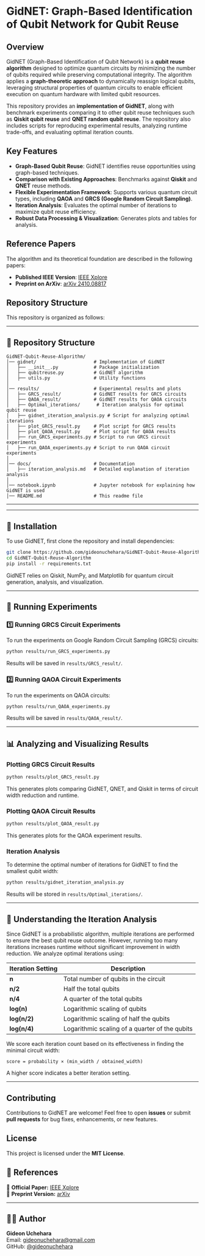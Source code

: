 # GidNET: Graph-Based Identification of Qubit Network for Qubit Reuse

## Overview
GidNET (Graph-Based Identification of Qubit Network) is a **qubit reuse algorithm** designed to optimize quantum circuits by minimizing the number of qubits required while preserving computational integrity. The algorithm applies a **graph-theoretic approach** to dynamically reassign logical qubits, leveraging structural properties of quantum circuits to enable efficient execution on quantum hardware with limited qubit resources.

This repository provides an **implementation of GidNET**, along with benchmark experiments comparing it to other qubit reuse techniques such as **Qiskit qubit reuse** and **QNET random qubit reuse**. The repository also includes scripts for reproducing experimental results, analyzing runtime trade-offs, and evaluating optimal iteration counts.

## Key Features
- **Graph-Based Qubit Reuse**: GidNET identifies reuse opportunities using graph-based techniques.
- **Comparison with Existing Approaches**: Benchmarks against **Qiskit** and **QNET** reuse methods.
- **Flexible Experimentation Framework**: Supports various quantum circuit types, including **QAOA** and **GRCS (Google Random Circuit Sampling)**.
- **Iteration Analysis**: Evaluates the optimal number of iterations to maximize qubit reuse efficiency.
- **Robust Data Processing & Visualization**: Generates plots and tables for analysis.

## Reference Papers
The algorithm and its theoretical foundation are described in the following papers:
- **Published IEEE Version**: [IEEE Xplore](https://ieeexplore.ieee.org/abstract/document/10821360?casa_token=F2Zpmr1CPiMAAAAA:mu8Zo15ZlD9sAoOst3680nRpIaIB5Tu_HXSiKofl6KUnf69q6yf__uJrVKdnaSuw0sP3q1MxdQ)
- **Preprint on ArXiv**: [arXiv 2410.08817](https://arxiv.org/abs/2410.08817)

## Repository Structure
This repository is organized as follows:

---

## 📂 Repository Structure

```
GidNET-Qubit-Reuse-Algorithm/
│── gidnet/                     # Implementation of GidNET
│   ├── __init__.py             # Package initialization
│   ├── qubitreuse.py           # GidNET algorithm
│   ├── utils.py                # Utility functions
│
│── results/                    # Experimental results and plots
│   ├── GRCS_result/            # GidNET results for GRCS circuits
│   ├── QAOA_result/            # GidNET results for QAOA circuits
│   ├── Optimal_iterations/      # Iteration analysis for optimal qubit reuse
│   ├── gidnet_iteration_analysis.py # Script for analyzing optimal iterations
│   ├── plot_GRCS_result.py     # Plot script for GRCS results
│   ├── plot_QAOA_result.py     # Plot script for QAOA results
│   ├── run_GRCS_experiments.py # Script to run GRCS circuit experiments
│   ├── run_QAOA_experiments.py # Script to run QAOA circuit experiments
│
│── docs/                       # Documentation
│   ├── iteration_analysis.md   # Detailed explanation of iteration analysis
│
│── notebook.ipynb              # Jupyter notebook for explaining how GidNET is used
│── README.md                   # This readme file
```

---

<!--

### **1. Core Algorithm (gidnet/)**
- **`gidnet/qubitreuse.py`** - Implementation of GidNET’s qubit reuse algorithm.
- **`gidnet/utils.py`** - Helper functions, including circuit transformations and analysis tools.
- **`gidnet/__init__.py`** - Package initialization.

### **2. Experimental Results (results/)**
Contains data, scripts, and plots generated from benchmark experiments:

- **GRCS_result/** - Results from Google Random Circuit Sampling experiments.
- **QAOA_result/** - Results from Quantum Approximate Optimization Algorithm (QAOA) circuits.
- **Optimal_iterations/** - Analysis of iteration count needed to achieve optimal qubit reuse.
- **data/** - Raw datasets used in experiments.
- **`run_GRCS_experiments.py`** - Script for running GRCS circuit experiments.
- **`run_QAOA_experiments.py`** - Script for running QAOA circuit experiments.
- **`plot_GRCS_result.py`** - Script for visualizing GRCS results.
- **`plot_QAOA_result.py`** - Script for visualizing QAOA results.
- **`gidnet_iteration_analysis.py`** - Computes the optimal number of iterations for GidNET.

### **3. Documentation (docs/)**
Contains explanatory materials and theoretical insights:
- **`docs/optimal_iterations_analysis.md`** - Explanation of how optimal iterations for GidNET are determined.
 -->
 
 ---

## 🔧 Installation

To use GidNET, first clone the repository and install dependencies:

```bash
git clone https://github.com/gideonuchehara/GidNET-Qubit-Reuse-Algorithm.git
cd GidNET-Qubit-Reuse-Algorithm
pip install -r requirements.txt
```

GidNET relies on Qiskit, NumPy, and Matplotlib for quantum circuit generation, analysis, and visualization.

---

## 🚀 Running Experiments

### 1️⃣ **Running GRCS Circuit Experiments**

To run the experiments on Google Random Circuit Sampling (GRCS) circuits:

```bash
python results/run_GRCS_experiments.py
```

Results will be saved in `results/GRCS_result/`.

### 2️⃣ **Running QAOA Circuit Experiments**

To run the experiments on QAOA circuits:

```bash
python results/run_QAOA_experiments.py
```

Results will be saved in `results/QAOA_result/`.

---

## 📊 Analyzing and Visualizing Results

### **Plotting GRCS Circuit Results**
```bash
python results/plot_GRCS_result.py
```
This generates plots comparing GidNET, QNET, and Qiskit in terms of circuit width reduction and runtime.

### **Plotting QAOA Circuit Results**
```bash
python results/plot_QAOA_result.py
```
This generates plots for the QAOA experiment results.

### **Iteration Analysis**
To determine the optimal number of iterations for GidNET to find the smallest qubit width:
```bash
python results/gidnet_iteration_analysis.py
```
Results will be stored in `results/Optimal_iterations/`.

---

## 📖 Understanding the Iteration Analysis

Since GidNET is a probabilistic algorithm, multiple iterations are performed to ensure the best qubit reuse outcome. However, running too many iterations increases runtime without significant improvement in width reduction. We analyze optimal iterations using:

| Iteration Setting  | Description |
|--------------------|-------------|
| **n**             | Total number of qubits in the circuit |
| **n/2**           | Half the total qubits |
| **n/4**           | A quarter of the total qubits |
| **log(n)**        | Logarithmic scaling of qubits |
| **log(n/2)**      | Logarithmic scaling of half the qubits |
| **log(n/4)**      | Logarithmic scaling of a quarter of the qubits |

We score each iteration count based on its effectiveness in finding the minimal circuit width:

```
score = probability × (min_width / obtained_width)
```

A higher score indicates a better iteration setting.

---

## Contributing
Contributions to GidNET are welcome! Feel free to open **issues** or submit **pull requests** for bug fixes, enhancements, or new features.

## License
This project is licensed under the **MIT License**.

## 📜 References

📄 **Official Paper:** [IEEE Xplore](https://ieeexplore.ieee.org/abstract/document/10821360?casa_token=F2Zpmr1CPiMAAAAA:mu8Zo15ZlD9sAoOst3680nRpIaIB5Tu_HXSiKofl6KUnf69q6yf__uJrVKdnaSuw0sP3q1MxdQ)  
📄 **Preprint Version:** [arXiv](https://arxiv.org/abs/2410.08817)

---

## 👨‍💻 Author

**Gideon Uchehara**  
Email: [gideonuchehara@gmail.com](mailto:gideonuchehara@gmail.com)  
GitHub: [@gideonuchehara](https://github.com/gideonuchehara)



